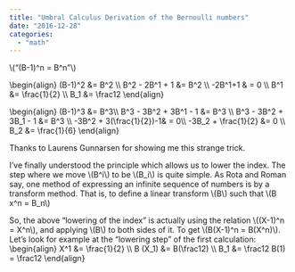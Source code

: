 ```yaml
---
title: "Umbral Calculus Derivation of the Bernoulli numbers"
date: "2016-12-28"
categories: 
  - "math"
---
```


\\(“(B-1)^n = B^n”\\)

\begin{align} (B-1)^2 &= B^2 \\\ B^2 - 2B^1 + 1 &= B^2 \\\ -2B^1+1 & = 0 \\\ B^1 &= \frac{1}{2} \\\ B_1 &= \frac12 \end{align}

\begin{align} (B-1)^3 &= B^3\\\ B^3 - 3B^2 + 3B^1 - 1 &= B^3 \\\ B^3 - 3B^2 + 3B_1 - 1 &= B^3 \\\ -3B^2 + 3(\frac{1}{2})-1& = 0\\\ -3B_2 + \frac{1}{2} &= 0 \\\ B_2 &= \frac{1}{6} \end{align}

Thanks to Laurens Gunnarsen for showing me this strange trick.

I’ve finally understood the principle which allows us to lower the index. The step where we move \\(B^i\\) to be \\(B_i\\) is quite simple. As Rota and Roman say, one method of expressing an infinite sequence of numbers is by a transform method. That is, to define a linear transform \\(B\\) such that \\(B x^n = B_n\\)

So, the above “lowering of the index” is actually using the relation \\((X-1)^n = X^n\\), and applying \\(B\\) to both sides of it. To get \\(B(X-1)^n = B(X^n)\\). Let’s look for example at the “lowering step” of the first calculation: \begin{align} X^1 &= \frac{1}{2} \\\ B (X_1) &= B(\frac12) \\\ B_1 &= \frac12 B(1) = \frac12 \end{align}
